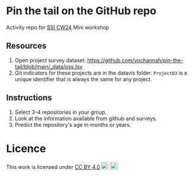 # Pin the tail on the GitHub repo

Activity repo for [SSI CW24](ADDLINK) Mini workshop 

## Resources

1. Open project survey dataset: https://github.com/yochannah/pin-the-tail/blob/main/_data/oss.tsv 
2. Git indicators for these projects are in the datavis folder. `Project03` is a unique identifier that is always the same for any project. 

## Instructions

1. Select 3-4 repositories in your group. 
2. Look at the information available from github and surveys. 
3. Predict the repository's age in months or years. 



# Licence
 <p xmlns:cc="http://creativecommons.org/ns#" >This work is licensed under <a href="https://creativecommons.org/licenses/by/4.0/?ref=chooser-v1" target="_blank" rel="license noopener noreferrer" style="display:inline-block;">CC BY 4.0<img style="height:22px!important;margin-left:3px;vertical-align:text-bottom;" src="https://mirrors.creativecommons.org/presskit/icons/cc.svg?ref=chooser-v1" alt=""><img style="height:22px!important;margin-left:3px;vertical-align:text-bottom;" src="https://mirrors.creativecommons.org/presskit/icons/by.svg?ref=chooser-v1" alt=""></a></p> 
